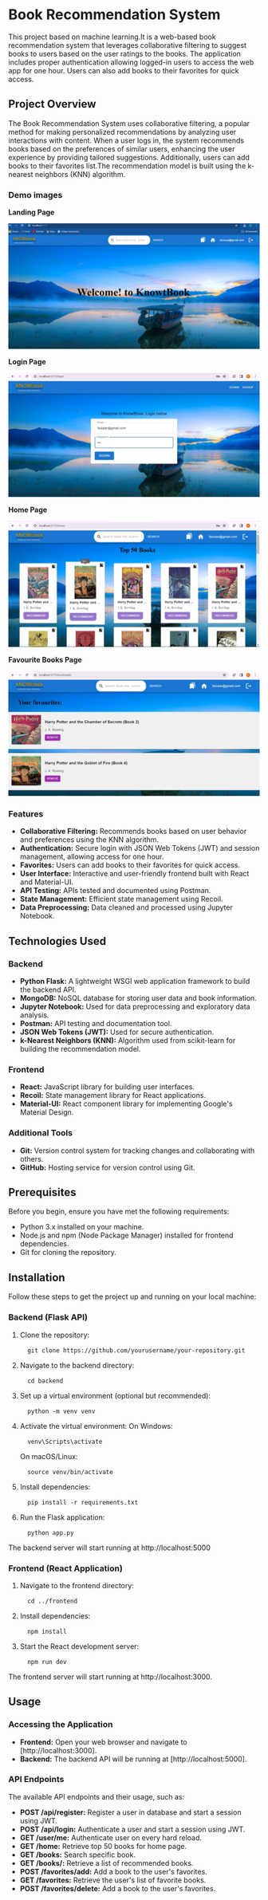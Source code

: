 # Book Recommendation System
This project based on machine learning.It is a web-based book recommendation system that leverages collaborative filtering to suggest books to users based on the user ratings to the books. The application includes proper authentication allowing logged-in users to access the web app for one hour. Users can also add books to their favorites for quick access.

## Project Overview
The Book Recommendation System uses collaborative filtering, a popular method for making personalized recommendations by analyzing user interactions with content. When a user logs in, the system recommends books based on the preferences of similar users, enhancing the user experience by providing tailored suggestions. Additionally, users can add books to their favorites list.The recommendation model is built using the k-nearest neighbors (KNN) algorithm.

### Demo images

**Landing Page**

![Image 1](images/1.jpeg)


**Login Page**

![Image 2](images/2.jpeg)


**Home Page**

![Image 3](images/3.jpeg)


**Favourite Books Page**

![Image 4](images/4.jpeg)


### Features
- **Collaborative Filtering:** Recommends books based on user behavior and preferences using the KNN algorithm.
- **Authentication:** Secure login with JSON Web Tokens (JWT) and session management, allowing access for one hour.
- **Favorites:** Users can add books to their favorites for quick access.
- **User Interface:** Interactive and user-friendly frontend built with React and Material-UI.
- **API Testing:** APIs tested and documented using Postman.
- **State Management:** Efficient state management using Recoil.
- **Data Preprocessing:** Data cleaned and processed using Jupyter Notebook.

## Technologies Used

### Backend

- **Python Flask:** A lightweight WSGI web application framework to build the backend API.
- **MongoDB:** NoSQL database for storing user data and book information.
- **Jupyter Notebook:** Used for data preprocessing and exploratory data analysis.
- **Postman:** API testing and documentation tool.
- **JSON Web Tokens (JWT):** Used for secure authentication.
- **k-Nearest Neighbors (KNN):** Algorithm used from scikit-learn for building the recommendation model.

### Frontend

- **React:** JavaScript library for building user interfaces.
- **Recoil:** State management library for React applications.
- **Material-UI:** React component library for implementing Google's Material Design.
  
### Additional Tools

- **Git:** Version control system for tracking changes and collaborating with others.
- **GitHub:** Hosting service for version control using Git.

## Prerequisites

Before you begin, ensure you have met the following requirements:

- Python 3.x installed on your machine.
- Node.js and npm (Node Package Manager) installed for frontend dependencies.
- Git for cloning the repository.

## Installation

Follow these steps to get the project up and running on your local machine:

### Backend (Flask API)

1. Clone the repository:
   ```
     git clone https://github.com/yourusername/your-repository.git
   ```
2. Navigate to the backend directory:
   ```
     cd backend
   ``` 
3. Set up a virtual environment (optional but recommended):
   ```
     python -m venv venv
   ```
4. Activate the virtual environment:
   On Windows:
     ```
       venv\Scripts\activate
     ```
   On macOS/Linux:
     ```
       source venv/bin/activate
     ```
5. Install dependencies:
   ```
     pip install -r requirements.txt
   ```
6. Run the Flask application:
   ```
     python app.py
   ```

The backend server will start running at http://localhost:5000

### Frontend (React Application)
1. Navigate to the frontend directory:
   ```
     cd ../frontend
   ```
2. Install dependencies:
   ```
     npm install
   ```
3. Start the React development server:
   ```
     npm run dev
   ```

The frontend server will start running at http://localhost:3000.

## Usage

### Accessing the Application

- **Frontend:** Open your web browser and navigate to [http://localhost:3000].
- **Backend:** The backend API will be running at [http://localhost:5000].

### API Endpoints

The available API endpoints and their usage, such as:

- **POST /api/register:** Register a user in database and start a session using JWT.
- **POST /api/login:** Authenticate a user and start a session using JWT.
- **GET /user/me:** Authenticate user on every hard reload.
- **GET /home:** Retrieve top 50 books for home page.
- **GET /books:** Search specific book.
- **GET /books/<bookname>:** Retrieve a list of recommended books.
- **POST /favorites/add:** Add a book to the user's favorites.
- **GET /favorites:** Retrieve the user's list of favorite books.
- **POST /favorites/delete:** Add a book to the user's favorites.

